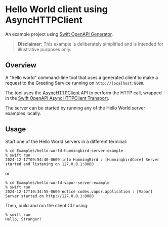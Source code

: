 # Hello World client using AsyncHTTPClient

An example project using [Swift OpenAPI Generator](https://github.com/apple/swift-openapi-generator).

> **Disclaimer:** This example is deliberately simplified and is intended for illustrative purposes only.

## Overview

A "hello world" command-line tool that uses a generated client to make a request to the Greeting Service running on `http://localhost:8080`.

The tool uses the [AsyncHTTPClient](https://github.com/swift-server/async-http-client) API to perform the HTTP call, wrapped in the [Swift OpenAPI AsyncHTTPClient Transport](https://github.com/swift-server/swift-openapi-async-http-client).

The server can be started by running any of the Hello World server examples locally.

## Usage

Start one of the Hello World servers in a different terminal:

```console
% cd Examples/hello-world-hummingbird-server-example
% swift run
2024-12-17T09:54:40-0600 info HummingBird : [HummingbirdCore] Server started and listening on 127.0.0.1:8080
```

or

```console
% cd Examples/hello-world-vapor-server-example
% swift run
2024-12-17T10:34:55-0600 notice codes.vapor.application : [Vapor] Server started on http://127.0.0.1:8080
```

Then, build and run the client CLI using:

```console
% swift run
Hello, Stranger!
```
